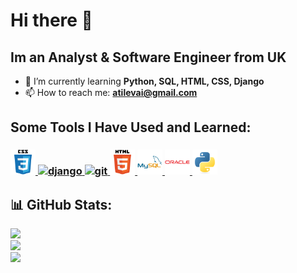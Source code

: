 # Hi there 👋

## Im an Analyst & Software Engineer from UK

- 🌱 I’m currently learning **Python, SQL, HTML, CSS, Django**
- 📫 How to reach me: **atilevai@gmail.com**

## Some Tools I Have Used and Learned:
### <a href="https://www.w3schools.com/css/" target="_blank" rel="noreferrer"> <img src="https://raw.githubusercontent.com/devicons/devicon/master/icons/css3/css3-original-wordmark.svg" alt="css3" width="40" height="40"/> </a> <a href="https://www.djangoproject.com/" target="_blank" rel="noreferrer"> <img src="https://cdn.worldvectorlogo.com/logos/django.svg" alt="django" width="40" height="40"/> </a> <a href="https://git-scm.com/" target="_blank" rel="noreferrer"> <img src="https://www.vectorlogo.zone/logos/git-scm/git-scm-icon.svg" alt="git" width="40" height="40"/> </a> <a href="https://www.w3.org/html/" target="_blank" rel="noreferrer"> <img src="https://raw.githubusercontent.com/devicons/devicon/master/icons/html5/html5-original-wordmark.svg" alt="html5" width="40" height="40"/> </a> <a href="https://www.mysql.com/" target="_blank" rel="noreferrer"> <img src="https://raw.githubusercontent.com/devicons/devicon/master/icons/mysql/mysql-original-wordmark.svg" alt="mysql" width="40" height="40"/> </a> <a href="https://www.oracle.com/" target="_blank" rel="noreferrer"> <img src="https://raw.githubusercontent.com/devicons/devicon/master/icons/oracle/oracle-original.svg" alt="oracle" width="40" height="40"/> </a> <a href="https://www.python.org" target="_blank" rel="noreferrer"> <img src="https://raw.githubusercontent.com/devicons/devicon/master/icons/python/python-original.svg" alt="python" width="40" height="40"/> </a> </p>

## 📊 GitHub Stats:
![](https://github-readme-stats.vercel.app/api?username=atilev&theme=default&hide_border=false&include_all_commits=false&count_private=false)<br/>
![](https://github-readme-streak-stats.herokuapp.com/?user=atilev&theme=default&hide_border=false)<br/>
![](https://github-readme-stats.vercel.app/api/top-langs/?username=atilev&theme=default&hide_border=false&include_all_commits=false&count_private=false&layout=compact)
